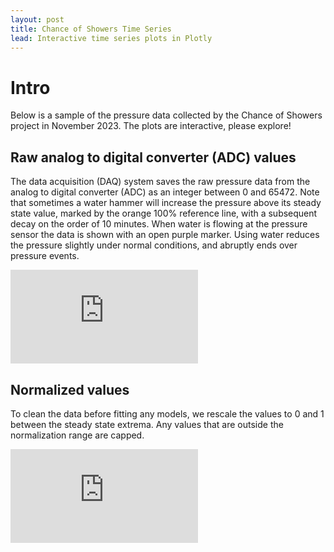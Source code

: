 ```yaml
---
layout: post
title: Chance of Showers Time Series
lead: Interactive time series plots in Plotly
---
```


<!-- markdownlint-disable-next-line -->
# Intro

Below is a sample of the pressure data collected by the Chance of Showers project in November 2023.
The plots are interactive, please explore!

## Raw analog to digital converter (ADC) values

The data acquisition (DAQ) system saves the raw pressure data
from the analog to digital converter (ADC) as an integer between 0 and 65472.
Note that sometimes a water hammer will increase the pressure above its steady state value,
marked by the orange 100% reference line,
with a subsequent decay on the order of 10 minutes.
When water is flowing at the pressure sensor the data is shown with an open purple marker.
Using water reduces the pressure slightly under normal conditions,
and abruptly ends over pressure events.

<!-- markdownlint-disable-next-line -->
<iframe
src="https://mepland.github.io/chance_of_showers/media/ana_outputs/mean_pressure_value_selected_data.html"
title="Unnormalized Time Series"
style="border: 0px">
</iframe>

## Normalized values

To clean the data before fitting any models,
we rescale the values to 0 and 1 between the steady state extrema.
Any values that are outside the normalization range are capped.

<!-- markdownlint-disable-next-line -->
<iframe
src="https://mepland.github.io/chance_of_showers/media/ana_outputs/mean_pressure_value_normalized_selected_data.html"
title="Unnormalized Time Series"
style="border: 0px">
</iframe>
